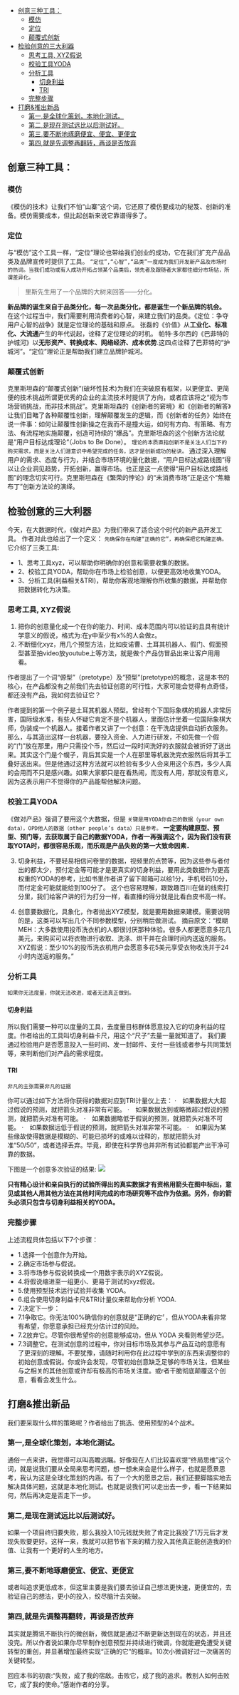 - [创意三种工具：](#创意三种工具)
  - [模仿](#模仿)
  - [定位](#定位)
  - [颠覆式创新](#颠覆式创新)
- [检验创意的三大利器](#检验创意的三大利器)
  - [思考工具, XYZ假说](#思考工具-xyz假说)
  - [校验工具YODA](#校验工具yoda)
  - [分析工具](#分析工具)
    - [切身利益](#切身利益)
    - [TRI](#tri)
  - [完整步骤](#完整步骤)
- [打磨\&推出新品](#打磨推出新品)
  - [第一,是全球化策划，本地化测试。](#第一是全球化策划本地化测试)
  - [第二,是现在测试远比以后测试好。](#第二是现在测试远比以后测试好)
  - [第三,要不断地琢磨便宜、便宜、更便宜](#第三要不断地琢磨便宜便宜更便宜)
  - [第四,就是先调整再翻转，再谈是否放弃](#第四就是先调整再翻转再谈是否放弃)

## 创意三种工具：
### 模仿
《模仿的技术》让我们不怕“山寨”这个词，它还原了模仿要成功的秘笈、创新的准备。模仿需要成本，但比起创新来说它靠谱得多了。

### 定位
与“模仿”这个工具一样，“定位”理论也带给我们创业的成功，它在我们扩充产品品类及品牌宣传时提供了工具。
`
“定位”,“心智”,“品类”一度成为我们开发新产品及市场时的热词。当我们成功或有人成功开拓占领某个品类后，领先者及跟随者大家都往细分市场钻，所谓差异化。
`
>里斯先生用了一个品牌的大树来回答——分化。

**新品牌的诞生来自于品类分化，每一次品类分化，都是诞生一个新品牌的机会。**
在这个过程当中，我们需要利用消费者的心智，来建立我们的品类。《定位：争夺用户心智的战争》就是定位理论的基础和原点。
张磊的《价值》从**工业化、标准化、大流通**产生的年代说起，诠释了定位理论的时机。
帕特·多尔西的《巴菲特的护城河》以**无形资产、转换成本、网络经济、成本优势**.这四点诠释了巴菲特的“护城河”。“定位”理论正是帮助我们建立品牌护城河。

### 颠覆式创新
克里斯坦森的“颠覆式创新”(破坏性技术)为我们在突破原有框架，以更便宜、更简便的技术挑战所谓更优秀的企业的主流技术时提供了方向，或者应该将之“视为市场营销挑战，而非技术挑战”。克里斯坦森的《创新者的窘境》和《创新者的解答》让我们目睹了各种颠覆性创新，理解颠覆发生的逻辑，而《创新者的任务》始终在说一件事：如何让颠覆性创新操之在我而不是撞大运，如何有方向、有策略、有方法、有流程地实施颠覆，创造可持续的“爆品”。克里斯坦森的这个创新方法论就是“用户目标达成理论“（Jobs to Be Done）。
``
理论的本质直指创新不是关注人们当下的购买需求，而是关注人们潜意识中希望完成的任务，这才是创新成功的秘诀。
``
通过深入理解用户的需求、态度与行为，并结合市场环境的量化数据，“用户目标达成路线图”得以让企业洞见趋势，开拓创新，赢得市场。也正是这一点使得“用户目标达成路线图”的理念切实可行。克里斯坦森在《繁荣的悖论》的“未消费市场”正是这个“焦糖布丁”创新方法论的演绎。

## 检验创意的三大利器
今天，在大数据时代，《做对产品》为我们带来了适合这个时代的新产品开发工具。
作者对此也给出了一个定义：
``
先确保你在构建“正确的它”，再确保把它构建正确。
``
它介绍了三类工具:
* 1、思考工具xyz，可以帮助你明确你的创意和需要收集的数据。
* 2、校验工具YODA，帮助你在市场上检验创意，以便更高效地收集YODA。
* 3、分析工具(利益相关&TRI)，帮助你客观地理解你所收集的数据，并帮助你把数据转化为决策。

### 思考工具, XYZ假说
1. 把你的创意量化成一个在你的能力、时间、成本范围内可以验证的且具有统计学意义的假说，格式为:在y中至少有x%的人会做z。
2. 不断细化xyz，用几个预型方法，比如皮诺曹、土耳其机器人、假门、假面预型甚至拍video放youtube上等方法，就是做个产品仿冒品出来让客户用用看。

作者提出了一个词“傆型”（pretotype）及“预型”(pretotype)的概念，这是本书的核心，在产品都没有之前我们先去验证创意的可行性，大家可能会觉得有点奇怪，都还没有产品，我如何去验证它？

作者提到的第一个例子是土耳其机器人预型。曾经有个下国际象棋的机器人非常厉害，国际级水准，有些人怀疑它肯定不是个机器人，里面估计坐着一位国际象棋大师，伪装成一个机器人。接着作者又讲了一个创意：在干洗店提供自动折衣服务。那么，与其造出这样一台机器，要投入资金、人力进行研发，不如先做一个假的“门”放在那里，用户只需投个币，然后过一段时间洗好的衣服就会被折好了送出来。其实这个门是个幌子，背后其实是一个人在那里等机器洗完衣服然后将其手工叠好送出来。但是他通过这种方法就可以检验有多少人会来用这个东西，多少人真的会用而不只是感兴趣。如果大家都只是在看热闹，而没有人用，那就没有意义，因为这表示用户不觉得你的产品能帮他解决问题。

### 校验工具YODA
《做对产品》强调了要用这个大数据，但是
``
关键是用YODA你自己的数据（your own data），OPD他人的数据（other people’s data）只是参考。
``
**一定要构建原型、预型、预门等，去获取属于自己的数据YODA，作者一再强调这个，因为我们没有获取YOTA时，都很容易乐观，而乐观是产品失败的第一大致命因素．**

3. 切身利益，不要轻易相信问卷里的数据，视频里的点赞等，因为这些参与者付出的都太少，预付定金等可能才是更真实的切身利益，要用此类数据作为更高权重的YODA的参考，比如书里作者讲了留下邮箱可以给1分，手机号码10分，而付定金可能就能给到100分了。
这个也容易理解，跟致趣百川在做的线索打分里，我们给客户讲的行为打分一样，看直播的得分就是比看白皮书高一样。

4. 创意要数据化，具象化，作者抛出XYZ模型，就是要用数据来建模。需要说明的是，这类可以写出几个不同参数模型，分别稍后做测试。
摘自原文：“模糊MEH：大多数使用投币洗衣机的人都很讨厌那种体验。很多人都更愿意多花几美元，来购买可以将衣物进行收取、洗涤、烘干并在合理时间内送返的服务。XYZ假说：至少10%的投币洗衣机用户会愿意多花5美元享受衣物收洗并于24小时内送返的服务。”
### 分析工具
```
如果你无法度量，你就无法改进，或者无法真正做到。
```
#### 切身利益
所以我们需要一种可以度量的工具，去度量目标群体愿意投入它的切身利益的程度。作者给出的工具叫切身利益卡尺，用这个“尺子”去量一量就知道了。
我们要通过检验用户是否愿意投入一些时间、发一封邮件、支付一些钱或者参与共同策划等，来判断他们对产品的需求程度。
#### TRI
```
非凡的主张需要非凡的证据
```
你可以通过如下方法将你获得的数据对应到TRI计量仪上去：
·　如果数据大大超过假说的预测，就把箭头对准非常有可能。
·　如果数据达到或略微超过假说的预测，就把箭头对准有可能。
·　如果数据略低于假说的预测，就把箭头对准不可能。
·　如果数据远低于假说的预测，就把箭头对准非常不可能。
·　如果因为某些缘故使得数据是模糊的、可能已损坏的或难以诠释的，那就把箭头对准“50/50”，或者选择丢弃。毕竟，即使在科学界也并非所有试验都能产出干净可靠的数据。

下图是一个创意多次验证的结果:
![](/Pictures/TRI多次验证.jpg)

**只有精心设计和亲自执行的试验所得出的真实数据才有资格用箭头在图中标出，意见或其他人用其他方法在其他时间完成的市场研究等不应作为依据。另外，你的箭头必须只包含与切身利益相关的YODA。**

### 完整步骤
上述流程貝体包括以下7个步骤：
* 1.选择一个创意作为开始。
* 2.确定市场参与假说。
* 3.将市场参与假说转换成一个用数宇表示的XYZ假说。
* 4.将假说缩进至一组更小、更易于测试的xyz假说。
* 5.使用预型技术运行试验并收集 YODA。
* 6.组合使用切身利益卡尺&TRI计量仪来帮助你分析 YODA.
* 7.决定下一步：
* 7.1争取它。你无法100%确信你的创意就是"正确的它〞，但从YODA来看非常有希望，你愿意承担已经充分估计过的风险。
* 7.2放弃它。尽管你很希望你的创意能够成功，但从 YODA 夹看则希望沙茫。
* 7.3调整它。在测试创意的过程中，你对目标市场及其参与产品互动的意愿有了更深刻的理解。不要犹豫，请随时利用你在此过程中学到的东西来调整你的初始创意或假说。你或许会发现，尽管初始创意缺乏足够的市场关注，但某些与之相关的其他创意或许却有极高的市场关注度。或r者干脆彻底颠覆这个创意，看看会发生什么。


## 打磨&推出新品
我们要采取什么样的策略呢？作者给出了挑选、使用预型的4个战术。
### 第一,是全球化策划，本地化测试。
通俗一点来讲，我觉得可以叫高瞻远瞩。好像现在人们比较喜欢提“终局思维”这个词，就是说我们要从全局来思考问题，想一想未来会是什么样子，也就是愿景思考，我认为这是全球化策划的内涵。有了一个大的愿景之后，我们还要脚踏实地去解决具体问题，这就是本地化测试。也就是说我们可以走出去一步，看一下结果如何，然后再决定是否走下一步。
### 第二,是现在测试远比以后测试好。
如果一个项目终归要失败，那么我投入10元钱就失败了肯定比我投了1万元后才发现失败要更好。这样一来，我就可以把节省下来的精力投入其他真正能创造我的价值、让我有一个更好的人生的地方。
### 第三,要不断地琢磨便宜、便宜、更便宜
或者叫追求更低成本，但这里主要是我们要去验证自己想法更快速，更便宜的，去验证自己的想法，更小的投入，绞尽脑汁去突破。
### 第四,就是先调整再翻转，再谈是否放弃
其实就是腾讯不断执行的微创新，微信就是通过不断更新达到现在的状态，并且还没完。所以作者说如果你尽早制作创意预型并持续进行微调，你就能避免遭受关键转型的重创，并显著增加最终实现“正确的它”的概率。10次小微调好过一次痛苦的关键转型。

回应本书的初衷:“失败，成了我的宿敌。击败它，成了我的追求。教别人如何击败它，成了我的使命。”感谢作者的分享。